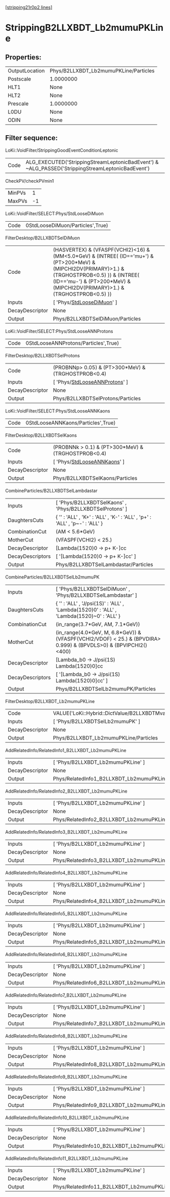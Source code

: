 [[stripping21r0p2 lines]](./stripping21r0p2-index)

# StrippingB2LLXBDT_Lb2mumuPKLine

## Properties:

|                |                                       |
|----------------|---------------------------------------|
| OutputLocation | Phys/B2LLXBDT_Lb2mumuPKLine/Particles |
| Postscale      | 1.0000000                             |
| HLT1           | None                                  |
| HLT2           | None                                  |
| Prescale       | 1.0000000                             |
| L0DU           | None                                  |
| ODIN           | None                                  |

## Filter sequence:

LoKi::VoidFilter/StrippingGoodEventConditionLeptonic

|      |                                                                                                  |
|------|--------------------------------------------------------------------------------------------------|
| Code | ALG_EXECUTED('StrippingStreamLeptonicBadEvent') & ~ALG_PASSED('StrippingStreamLeptonicBadEvent') |

CheckPV/checkPVmin1

|        |     |
|--------|-----|
| MinPVs | 1   |
| MaxPVs | -1  |

LoKi::VoidFilter/SELECT:Phys/StdLooseDiMuon

|      |                                  |
|------|----------------------------------|
| Code | 0StdLooseDiMuon/Particles',True) |

FilterDesktop/B2LLXBDTSelDiMuon

|                 |                                                                                                                                                                                                                                          |
|-----------------|------------------------------------------------------------------------------------------------------------------------------------------------------------------------------------------------------------------------------------------|
| Code            | (HASVERTEX) & (VFASPF(VCHI2)\<16) & (MM\<5.0\*GeV) & (INTREE( (ID=='mu+') & (PT\>200\*MeV) & (MIPCHI2DV(PRIMARY)\>1.) & (TRGHOSTPROB\<0.5) )) & (INTREE( (ID=='mu-') & (PT\>200\*MeV) & (MIPCHI2DV(PRIMARY)\>1.) & (TRGHOSTPROB\<0.5) )) |
| Inputs          | [ 'Phys/[StdLooseDiMuon](./stripping21r0p2-commonparticles-stdloosedimuon)' ]                                                                                                                                                          |
| DecayDescriptor | None                                                                                                                                                                                                                                     |
| Output          | Phys/B2LLXBDTSelDiMuon/Particles                                                                                                                                                                                                         |

LoKi::VoidFilter/SELECT:Phys/StdLooseANNProtons

|      |                                      |
|------|--------------------------------------|
| Code | 0StdLooseANNProtons/Particles',True) |

FilterDesktop/B2LLXBDTSelProtons

|                 |                                                                                         |
|-----------------|-----------------------------------------------------------------------------------------|
| Code            | (PROBNNp\> 0.05) & (PT\>300\*MeV) & (TRGHOSTPROB\<0.4)                                  |
| Inputs          | [ 'Phys/[StdLooseANNProtons](./stripping21r0p2-commonparticles-stdlooseannprotons)' ] |
| DecayDescriptor | None                                                                                    |
| Output          | Phys/B2LLXBDTSelProtons/Particles                                                       |

LoKi::VoidFilter/SELECT:Phys/StdLooseANNKaons

|      |                                    |
|------|------------------------------------|
| Code | 0StdLooseANNKaons/Particles',True) |

FilterDesktop/B2LLXBDTSelKaons

|                 |                                                                                     |
|-----------------|-------------------------------------------------------------------------------------|
| Code            | (PROBNNk \> 0.1) & (PT\>300\*MeV) & (TRGHOSTPROB\<0.4)                              |
| Inputs          | [ 'Phys/[StdLooseANNKaons](./stripping21r0p2-commonparticles-stdlooseannkaons)' ] |
| DecayDescriptor | None                                                                                |
| Output          | Phys/B2LLXBDTSelKaons/Particles                                                     |

CombineParticles/B2LLXBDTSelLambdastar

|                  |                                                                             |
|------------------|-----------------------------------------------------------------------------|
| Inputs           | [ 'Phys/B2LLXBDTSelKaons' , 'Phys/B2LLXBDTSelProtons' ]                   |
| DaughtersCuts    | { '' : 'ALL' , 'K+' : 'ALL' , 'K-' : 'ALL' , 'p+' : 'ALL' , 'p~-' : 'ALL' } |
| CombinationCut   | (AM \< 5.6\*GeV)                                                            |
| MotherCut        | (VFASPF(VCHI2) \< 25.)                                                      |
| DecayDescriptor  | [Lambda(1520)0 -\> p+ K-]cc                                               |
| DecayDescriptors | [ '[Lambda(1520)0 -\> p+ K-]cc' ]                                       |
| Output           | Phys/B2LLXBDTSelLambdastar/Particles                                        |

CombineParticles/B2LLXBDTSelLb2mumuPK

|                  |                                                                                                                        |
|------------------|------------------------------------------------------------------------------------------------------------------------|
| Inputs           | [ 'Phys/B2LLXBDTSelDiMuon' , 'Phys/B2LLXBDTSelLambdastar' ]                                                          |
| DaughtersCuts    | { '' : 'ALL' , 'J/psi(1S)' : 'ALL' , 'Lambda(1520)0' : 'ALL' , 'Lambda(1520)~0' : 'ALL' }                              |
| CombinationCut   | (in_range(3.7\*GeV, AM, 7.1\*GeV))                                                                                     |
| MotherCut        | (in_range(4.0\*GeV, M, 6.8\*GeV)) & (VFASPF(VCHI2/VDOF) \< 25.) & (BPVDIRA\> 0.999) & (BPVDLS\>0) & (BPVIPCHI2()\<400) |
| DecayDescriptor  | [Lambda_b0 -\> J/psi(1S) Lambda(1520)0]cc                                                                            |
| DecayDescriptors | [ '[Lambda_b0 -\> J/psi(1S) Lambda(1520)0]cc' ]                                                                    |
| Output           | Phys/B2LLXBDTSelLb2mumuPK/Particles                                                                                    |

FilterDesktop/B2LLXBDT_Lb2mumuPKLine

|                 |                                                              |
|-----------------|--------------------------------------------------------------|
| Code            | VALUE('LoKi::Hybrid::DictValue/B2LLXBDTMvaLb2mumuPK')\>-0.11 |
| Inputs          | [ 'Phys/B2LLXBDTSelLb2mumuPK' ]                            |
| DecayDescriptor | None                                                         |
| Output          | Phys/B2LLXBDT_Lb2mumuPKLine/Particles                        |

AddRelatedInfo/RelatedInfo1_B2LLXBDT_Lb2mumuPKLine

|                 |                                                    |
|-----------------|----------------------------------------------------|
| Inputs          | [ 'Phys/B2LLXBDT_Lb2mumuPKLine' ]                |
| DecayDescriptor | None                                               |
| Output          | Phys/RelatedInfo1_B2LLXBDT_Lb2mumuPKLine/Particles |

AddRelatedInfo/RelatedInfo2_B2LLXBDT_Lb2mumuPKLine

|                 |                                                    |
|-----------------|----------------------------------------------------|
| Inputs          | [ 'Phys/B2LLXBDT_Lb2mumuPKLine' ]                |
| DecayDescriptor | None                                               |
| Output          | Phys/RelatedInfo2_B2LLXBDT_Lb2mumuPKLine/Particles |

AddRelatedInfo/RelatedInfo3_B2LLXBDT_Lb2mumuPKLine

|                 |                                                    |
|-----------------|----------------------------------------------------|
| Inputs          | [ 'Phys/B2LLXBDT_Lb2mumuPKLine' ]                |
| DecayDescriptor | None                                               |
| Output          | Phys/RelatedInfo3_B2LLXBDT_Lb2mumuPKLine/Particles |

AddRelatedInfo/RelatedInfo4_B2LLXBDT_Lb2mumuPKLine

|                 |                                                    |
|-----------------|----------------------------------------------------|
| Inputs          | [ 'Phys/B2LLXBDT_Lb2mumuPKLine' ]                |
| DecayDescriptor | None                                               |
| Output          | Phys/RelatedInfo4_B2LLXBDT_Lb2mumuPKLine/Particles |

AddRelatedInfo/RelatedInfo5_B2LLXBDT_Lb2mumuPKLine

|                 |                                                    |
|-----------------|----------------------------------------------------|
| Inputs          | [ 'Phys/B2LLXBDT_Lb2mumuPKLine' ]                |
| DecayDescriptor | None                                               |
| Output          | Phys/RelatedInfo5_B2LLXBDT_Lb2mumuPKLine/Particles |

AddRelatedInfo/RelatedInfo6_B2LLXBDT_Lb2mumuPKLine

|                 |                                                    |
|-----------------|----------------------------------------------------|
| Inputs          | [ 'Phys/B2LLXBDT_Lb2mumuPKLine' ]                |
| DecayDescriptor | None                                               |
| Output          | Phys/RelatedInfo6_B2LLXBDT_Lb2mumuPKLine/Particles |

AddRelatedInfo/RelatedInfo7_B2LLXBDT_Lb2mumuPKLine

|                 |                                                    |
|-----------------|----------------------------------------------------|
| Inputs          | [ 'Phys/B2LLXBDT_Lb2mumuPKLine' ]                |
| DecayDescriptor | None                                               |
| Output          | Phys/RelatedInfo7_B2LLXBDT_Lb2mumuPKLine/Particles |

AddRelatedInfo/RelatedInfo8_B2LLXBDT_Lb2mumuPKLine

|                 |                                                    |
|-----------------|----------------------------------------------------|
| Inputs          | [ 'Phys/B2LLXBDT_Lb2mumuPKLine' ]                |
| DecayDescriptor | None                                               |
| Output          | Phys/RelatedInfo8_B2LLXBDT_Lb2mumuPKLine/Particles |

AddRelatedInfo/RelatedInfo9_B2LLXBDT_Lb2mumuPKLine

|                 |                                                    |
|-----------------|----------------------------------------------------|
| Inputs          | [ 'Phys/B2LLXBDT_Lb2mumuPKLine' ]                |
| DecayDescriptor | None                                               |
| Output          | Phys/RelatedInfo9_B2LLXBDT_Lb2mumuPKLine/Particles |

AddRelatedInfo/RelatedInfo10_B2LLXBDT_Lb2mumuPKLine

|                 |                                                     |
|-----------------|-----------------------------------------------------|
| Inputs          | [ 'Phys/B2LLXBDT_Lb2mumuPKLine' ]                 |
| DecayDescriptor | None                                                |
| Output          | Phys/RelatedInfo10_B2LLXBDT_Lb2mumuPKLine/Particles |

AddRelatedInfo/RelatedInfo11_B2LLXBDT_Lb2mumuPKLine

|                 |                                                     |
|-----------------|-----------------------------------------------------|
| Inputs          | [ 'Phys/B2LLXBDT_Lb2mumuPKLine' ]                 |
| DecayDescriptor | None                                                |
| Output          | Phys/RelatedInfo11_B2LLXBDT_Lb2mumuPKLine/Particles |
